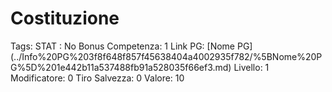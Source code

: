# Costituzione

Tags: STAT
: No
Bonus Competenza: 1
Link PG: [Nome PG] (../Info%20PG%203f8f648f857f45638404a4002935f782/%5BNome%20PG%5D%201e442b11a537488fb91a528035f66ef3.md)
Livello: 1
Modificatore: 0
Tiro Salvezza: 0
Valore: 10